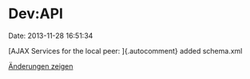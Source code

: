 Dev:API
=======

Date: 2013-11-28 16:51:34

[AJAX Services for the local peer: ]{.autocomment} added schema.xml

[Änderungen
zeigen](http://www.yacy-websuche.de/wiki/index.php?title=Dev:API&diff=22300&oldid=22257)
